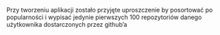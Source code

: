 Przy tworzeniu aplikacji zostało przyjęte uproszczenie by posortować po popularności i wypisać jedynie pierwszych 100 repozytoriów danego użytkownika dostarczonych przez github’a
